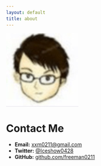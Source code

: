 ```yaml
---
layout: default
title: about
---
```


<span id="about-portrait"><img src="images/about-portrait.png" alt="Portrait of Freeman Hsu" /></span>


# Contact Me

* **Email:** xxm0211@gmail.com
* **Twitter:** [@Iceshow0428][twitter]
* **GitHub:** [github.com/freeman0211][github]

[flipboard]: http://flipboard.com/
[aws]: http://aws.amazon.com
[hulu]: http://www.hulu.com
[apple]: http://www.apple.com
[microsoft]: http://www.microsoft.com
[twitter]: http://twitter.com/Iceshow0428
[github]: http://github.com/freeman0211/

